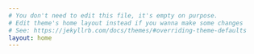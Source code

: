 ```yaml
---
# You don't need to edit this file, it's empty on purpose.  
# Edit theme's home layout instead if you wanna make some changes
# See: https://jekyllrb.com/docs/themes/#overriding-theme-defaults
layout: home
---
```

